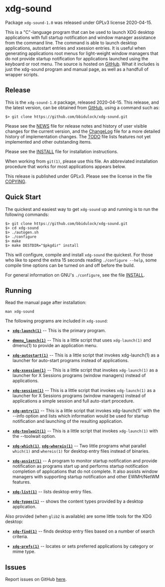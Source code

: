 [xdg-sound -- read me first file.  2020-04-15]: #

xdg-sound
===============

Package `xdg-sound-1.0` was released under GPLv3 license 2020-04-15.

This is a "C"-language program that can be used to launch XDG desktop
applications with full startup notification and window manager
assistance from the command line.  The command is able to launch desktop
applications, autostart entries and xsession entries.  It is useful when
generating applications root menus for light-weight window managers that
do not provide startup notification for applications launched using the
keyboard or root menu.  The source is hosted on
[GitHub](https://github.com/bbidulock/xdg-sound).  What it includes is
just the xdg-sound program and manual page, as well as a handfull of
wrapper scripts.


Release
-------

This is the `xdg-sound-1.0` package, released 2020-04-15.  This
release, and the latest version, can be obtained from [GitHub][1], using
a command such as:

    $> git clone https://github.com/bbidulock/xdg-sound.git

Please see the [NEWS][3] file for release notes and history of user
visible changes for the current version, and the [ChangeLog][4] file for
a more detailed history of implementation changes.  The [TODO][5] file
lists features not yet implemented and other outstanding items.

Please see the [INSTALL][7] file for installation instructions.

When working from `git(1)`, please use this file.  An abbreviated
installation procedure that works for most applications appears below.

This release is published under GPLv3.  Please see the license in the
file [COPYING][9].


Quick Start
-----------

The quickest and easiest way to get `xdg-sound` up and running is to run
the following commands:

    $> git clone https://github.com/bbidulock/xdg-sound.git
    $> cd xdg-sound
    $> ./autogen.sh
    $> ./configure
    $> make
    $> make DESTDIR="$pkgdir" install

This will configure, compile and install `xdg-sound` the quickest.  For
those who like to spend the extra 15 seconds reading `./configure
--help`, some compile time options can be turned on and off before the
build.

For general information on GNU's `./configure`, see the file
[INSTALL][7].


Running
-------

Read the manual page after installation:

    man xdg-sound

The following programs are included in `xdg-sound`:

 - [__`xdg-launch(1)`__][10] -- This is the primary program.

 - [__`dmenu_launch(1)`__][11] -- This is a little script that uses
   `xdg-launch(1)` and dmenu(1) to provide an application menu.

 - [__`xdg-autostart(1)`__][12] -- This is a little script that invokes
   xdg-launch(1) as a launcher for auto-start programs instead of
   applications.

 - [__`xdg-xsession(1)`__][13] -- This is a little script that invokes
   `xdg-launch(1)` as a launcher for X Sessions programs (window
   managers) instead of applications.

 - [__`xdg-session(1)`__][14] -- This is a little script that invokes
   `xdg-launch(1)` as a launcher for X Sessions programs (window
   managers) instead of applications a simple session and full
   auto-start procedure.

 - [__`xdg-entry(1)`__][15] -- This is a little script that invokes
   xdg-launch(1)` with the --info option and lists which information
   would be used for startup notification and launching of the resulting
   application.

 - [__`xdg-toolwait(1)`__][16] -- This is a little script that invokes
   `xdg-launch(1)` with the --toolwait option.

 - [__`xdg-which(1)`__][17], [__`xdg-whereis(1)`__][18] -- Two little programs what
   parallel `which(1)` and `whereis(1)` for desktop entry files instead
   of binaries.

 - [__`xdg-assist(1)`__][19] -- A program to monitor startup notification and
   provide notification as programs start up and performs startup
   notification completion of applications that do not complete.  It
   also assists window managers with supporting startup notification and
   other EWMH/NetWM features.

 - [__`xdg-list(1)`__][20] -- lists desktop entry files.

 - [__`xdg-types(1)`__][21] -- shows the content types provided by a desktop
   application.

Also provided (when `glib2` is available) are some little tools for the
XDG desktop:

 - [__`xdg-find(1)`__][22] -- finds desktop entry files based on a number of
   search criteria.

 - [__`xdg-prefs(1)`__][23] -- locates or sets preferred applications by
   category or mime type.


Issues
------

Report issues on GitHub [here][2].



[1]: https://github.com/bbidulock/xdg-sound
[2]: https://github.com/bbidulock/xdg-sound/issues
[3]: https://github.com/bbidulock/xdg-sound/blob/1.0/NEWS
[4]: https://github.com/bbidulock/xdg-sound/blob/1.0/ChangeLog
[5]: https://github.com/bbidulock/xdg-sound/blob/1.0/TODO
[6]: https://github.com/bbidulock/xdg-sound/blob/1.0/COMPLIANCE
[7]: https://github.com/bbidulock/xdg-sound/blob/1.0/INSTALL
[8]: https://github.com/bbidulock/xdg-sound/blob/1.0/LICENSE
[9]: https://github.com/bbidulock/xdg-sound/blob/1.0/COPYING
[10]: https://github.com/bbidulock/xdg-sound/blob/1.0/man/xdg-launch.pod
[11]: https://github.com/bbidulock/xdg-sound/blob/1.0/man/dmenu_launch.pod
[12]: https://github.com/bbidulock/xdg-sound/blob/1.0/man/xdg-autostart.pod
[13]: https://github.com/bbidulock/xdg-sound/blob/1.0/man/xdg-xsession.pod
[14]: https://github.com/bbidulock/xdg-sound/blob/1.0/man/xdg-session.pod
[15]: https://github.com/bbidulock/xdg-sound/blob/1.0/man/xdg-entry.pod
[16]: https://github.com/bbidulock/xdg-sound/blob/1.0/man/xdg-toolwait.pod
[17]: https://github.com/bbidulock/xdg-sound/blob/1.0/man/xdg-which.pod
[18]: https://github.com/bbidulock/xdg-sound/blob/1.0/man/xdg-whereis.pod
[19]: https://github.com/bbidulock/xdg-sound/blob/1.0/man/xdg-assist.pod
[20]: https://github.com/bbidulock/xdg-sound/blob/1.0/man/xdg-list.pod
[21]: https://github.com/bbidulock/xdg-sound/blob/1.0/man/xdg-types.pod
[22]: https://github.com/bbidulock/xdg-sound/blob/1.0/man/xdg-find.pod
[23]: https://github.com/bbidulock/xdg-sound/blob/1.0/man/xdg-prefs.pod

[ vim: set ft=markdown sw=4 tw=72 nocin nosi fo+=tcqlorn spell: ]: #
